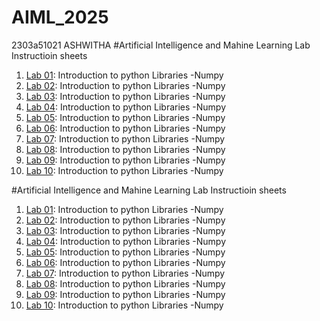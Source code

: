 # AIML_2025  
2303a51021
ASHWITHA
#Artificial Intelligence and Mahine Learning Lab Instructioin sheets
1. [Lab 01](https://github.com/2303A51021/AIML_2025/blob/main/AIML_A1%20(1)%20.pdf): Introduction to python Libraries -Numpy
2. [Lab 02](https://github.com/2303A51021/AIML_2025/blob/main/AIML_A2.pdf): Introduction to python Libraries -Numpy
3. [Lab 03](https://github.com/2303A51021/AIML_2025/blob/main/AIML_A3.pdf): Introduction to python Libraries -Numpy
4. [Lab 04](https://github.com/2303A51021/AIML_2025/blob/main/AIML_A4.pdf): Introduction to python Libraries -Numpy
5. [Lab 05](): Introduction to python Libraries -Numpy
6. [Lab 06](): Introduction to python Libraries -Numpy
7. [Lab 07](): Introduction to python Libraries -Numpy
8. [Lab 08](): Introduction to python Libraries -Numpy
9. [Lab 09](): Introduction to python Libraries -Numpy
10. [Lab 10](): Introduction to python Libraries -Numpy


#Artificial Intelligence and Mahine Learning Lab Instructioin sheets
1. [Lab 01](https://github.com/2303A51021/AIML_2025/blob/main/lab01_AIMI.ipynb): Introduction to python Libraries -Numpy
2. [Lab 02](https://github.com/2303A51021/AIML_2025/blob/main/lab02_AIML_ipynb.ipynb): Introduction to python Libraries -Numpy
3. [Lab 03](https://github.com/2303A51021/AIML_2025/blob/main/lab03_AIML.ipynb): Introduction to python Libraries -Numpy
4. [Lab 04](https://github.com/2303A51021/AIML_2025/blob/main/LAB04.ipynb): Introduction to python Libraries -Numpy
5. [Lab 05](https://github.com/2303A51021/AIML_2025/blob/main/lab_05.ipynb): Introduction to python Libraries -Numpy
6. [Lab 06](): Introduction to python Libraries -Numpy
7. [Lab 07](): Introduction to python Libraries -Numpy
8. [Lab 08](): Introduction to python Libraries -Numpy
9. [Lab 09](): Introduction to python Libraries -Numpy
10. [Lab 10](): Introduction to python Libraries -Numpy
